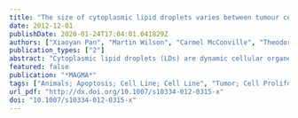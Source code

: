 ```yaml
---
title: "The size of cytoplasmic lipid droplets varies between tumour cell lines of the nervous system: a 1H NMR spectroscopy study."
date: 2012-12-01
publishDate: 2020-01-24T17:04:01.041829Z
authors: ["Xiaoyan Pan", "Martin Wilson", "Carmel McConville", "Theodoros N. Arvanitis", "Risto A. Kauppinen", "Andrew C. Peet"]
publication_types: ["2"]
abstract: "Cytoplasmic lipid droplets (LDs) are dynamic cellular organelles; their accumulation is associated with several cellular processes, such as cell proliferation, apoptosis and necrosis. (1)H Nuclear Magnetic Resonance (NMR) spectroscopy detects resonances from lipids present in cytoplasmic (LDs); an understanding of the relationship between LD characteristics and NMR lipid signals is important.In this study, five nervous system cancer cell lines were investigated. Nile red staining was used to measure the diameter of LDs. High-resolution magic angle spinning NMR (HR-MAS) was performed on harvested cell pellets to quantify the patterns of lipid signals.LDs were present in all five cell lines with different morphology. An average LD diameter of approximately 0.2 μm was found in all cell types. Diameter of the largest LDs varied across the cell lines. The intensity of NMR lipid signals varied greatly between cell types, and a good correlation was found between total volume of LDs and the proton NMR lipid signal intensity at 0.9 and 1.3 ppm.The correlation implied that little NMR signal is detected from LDs of diameters less than approximately 0.34 μm, most likely due to restriction of rotational motion of the lipids."
featured: false
publication: "*MAGMA*"
tags: ["Animals; Apoptosis; Cell Line; Cell Line", "Tumor; Cell Proliferation; Cytoplasm", "metabolism; Humans; Indoles", "pharmacology; Lipids", "chemistry; Magnetic Resonance Spectroscopy", "methods; Microscopy", "Fluorescence", "methods; Models", "Statistical; Necrosis; Nervous System", "pathology; Oxazines", "pharmacology; Rats"]
url_pdf: "http://dx.doi.org/10.1007/s10334-012-0315-x"
doi: "10.1007/s10334-012-0315-x"
---
```


